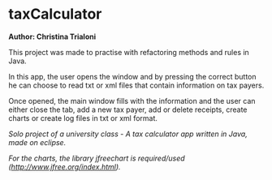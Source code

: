 # taxCalculator

**Author: Christina Trialoni**


This project was made to practise with refactoring methods and rules in Java.

In this app, the user opens the window and by pressing the correct button he can choose to read txt or xml files that contain information on tax payers.

Once opened, the main window fills with the information and the user can either close the tab, add a new tax payer, add or delete receipts, create charts or create log files in txt or xml format.

*Solo project of a university class - A tax calculator app written in Java, made on eclipse.*

*For the charts, the library jfreechart is required/used (http://www.jfree.org/index.html).*
